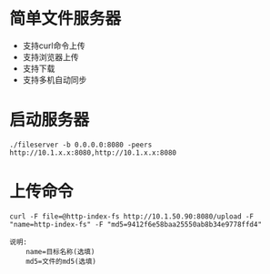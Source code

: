 # 简单文件服务器
- 支持curl命令上传
- 支持浏览器上传
- 支持下载
- 支持多机自动同步


# 启动服务器

`./fileserver -b 0.0.0.0:8080 -peers http://10.1.x.x:8080,http://10.1.x.x:8080`


# 上传命令

`curl -F file=@http-index-fs http://10.1.50.90:8080/upload -F "name=http-index-fs" -F "md5=9412f6e58baa25550ab8b34e9778ffd4"` 	
```
说明:  
	name=目标名称(选填)
	md5=文件的md5(选填)
```
